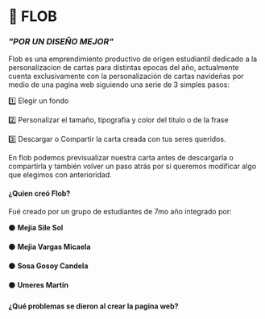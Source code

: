 
# 🦥 FLOB 
###  *"POR UN DISEÑO MEJOR"*



Flob es una emprendimiento productivo de origen estudiantil dedicado a la personalizacion de cartas para distintas epocas del año, actualmente cuenta exclusivamente con la personalización de cartas navideñas por medio de una pagina web siguiendo una serie de 3 simples pasos:


1️⃣ Elegir un fondo

2️⃣ Personalizar el tamaño, tipografia y color del titulo o de la frase

3️⃣ Descargar o Compartir la carta creada con tus seres queridos.


En flob podemos previsualizar nuestra carta antes de descargarla o compartirla y también volver un paso atrás por si queremos modificar algo que elegimos con anterioridad.

#### ¿Quien creó Flob?
Fué creado por un grupo de estudiantes de 7mo año integrado por:


⚫ **Mejia Sile Sol**

⚫ **Mejia Vargas Micaela**

⚫ **Sosa Gosoy Candela**

⚫ **Umeres Martin**

#### ¿Qué problemas se dieron al crear la pagina web?

